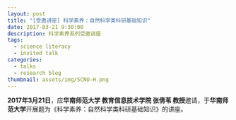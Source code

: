 ```yaml
---
layout: post
title: "[受邀讲座] 科学素养：自然科学类科研基础知识"
date: 2017-03-21 9:30:00
description: 科学素养系列受邀讲座
tags:
  - science literacy
  - invited talk
categories:
  - talks
  - research blog
thumbnail: assets/img/SCNU-H.png
---
```


**2017年3月21日**，应**华南师范大学 教育信息技术学院 张倩苇 教授**邀请，于**华南师范大学**开展题为《科学素养：自然科学类科研基础知识》的讲座。
